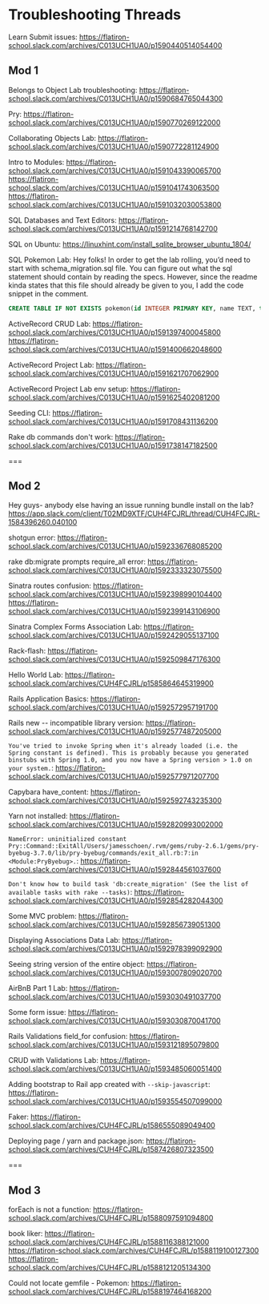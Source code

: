# Troubleshooting Threads

Learn Submit issues:
https://flatiron-school.slack.com/archives/C013UCH1UA0/p1590440514054400 

## Mod 1
Belongs to Object Lab troubleshooting:
https://flatiron-school.slack.com/archives/C013UCH1UA0/p1590684765044300

Pry:
https://flatiron-school.slack.com/archives/C013UCH1UA0/p1590770269122000

Collaborating Objects Lab:
https://flatiron-school.slack.com/archives/C013UCH1UA0/p1590772281124900

Intro to Modules:
https://flatiron-school.slack.com/archives/C013UCH1UA0/p1591043390065700
https://flatiron-school.slack.com/archives/C013UCH1UA0/p1591041743063500
https://flatiron-school.slack.com/archives/C013UCH1UA0/p1591032030053800

SQL Databases and Text Editors:
https://flatiron-school.slack.com/archives/C013UCH1UA0/p1591214768142700

SQL on Ubuntu:
https://linuxhint.com/install_sqlite_browser_ubuntu_1804/

SQL Pokemon Lab:
Hey folks! In order to get the lab rolling, you’d need to start with schema_migration.sql  file. You can figure out what the sql statement should contain by reading the specs.
However, since the readme kinda states that this file should already be given to you, I add the code snippet in the comment.
```sql
CREATE TABLE IF NOT EXISTS pokemon(id INTEGER PRIMARY KEY, name TEXT, type TEXT);
```

ActiveRecord CRUD Lab:
https://flatiron-school.slack.com/archives/C013UCH1UA0/p1591397400045800
https://flatiron-school.slack.com/archives/C013UCH1UA0/p1591400662048600

ActiveRecord Project Lab:
https://flatiron-school.slack.com/archives/C013UCH1UA0/p1591621707062900

ActiveRecord Project Lab env setup:
https://flatiron-school.slack.com/archives/C013UCH1UA0/p1591625402081200

Seeding CLI:
https://flatiron-school.slack.com/archives/C013UCH1UA0/p1591708431136200

Rake db commands don't work:
https://flatiron-school.slack.com/archives/C013UCH1UA0/p1591738147182500

===
## Mod 2

Hey guys- anybody else having an issue running bundle install on the lab?
https://app.slack.com/client/T02MD9XTF/CUH4FCJRL/thread/CUH4FCJRL-1584396260.040100

shotgun error:
https://flatiron-school.slack.com/archives/C013UCH1UA0/p1592336768085200

rake db:migrate prompts require_all error: 
https://flatiron-school.slack.com/archives/C013UCH1UA0/p1592333323075500

Sinatra routes confusion:
https://flatiron-school.slack.com/archives/C013UCH1UA0/p1592398990104400
https://flatiron-school.slack.com/archives/C013UCH1UA0/p1592399143106900

Sinatra Complex Forms Association Lab:
https://flatiron-school.slack.com/archives/C013UCH1UA0/p1592429055137100

Rack-flash:
https://flatiron-school.slack.com/archives/C013UCH1UA0/p1592509847176300

Hello World Lab:
https://flatiron-school.slack.com/archives/CUH4FCJRL/p1585864645319900

Rails Application Basics:
https://flatiron-school.slack.com/archives/C013UCH1UA0/p1592572957191700

Rails new  -- incompatible library version:
https://flatiron-school.slack.com/archives/C013UCH1UA0/p1592577487205000

`You've tried to invoke Spring when it's already loaded (i.e. the Spring constant is defined). This is probably because you generated binstubs with Spring 1.0, and you now have a Spring version > 1.0 on your system.`:
https://flatiron-school.slack.com/archives/C013UCH1UA0/p1592577971207700

Capybara have_content:
https://flatiron-school.slack.com/archives/C013UCH1UA0/p1592592743235300

Yarn not installed:
https://flatiron-school.slack.com/archives/C013UCH1UA0/p1592820993002000

`NameError: uninitialized constant Pry::Command::ExitAll/Users/jamesschoen/.rvm/gems/ruby-2.6.1/gems/pry-byebug-3.7.0/lib/pry-byebug/commands/exit_all.rb:7:in <Module:PryByebug>.`:
https://flatiron-school.slack.com/archives/C013UCH1UA0/p1592844561037600

`Don't know how to build task 'db:create_migration' (See the list of available tasks with rake --tasks)`: https://flatiron-school.slack.com/archives/C013UCH1UA0/p1592854282044300

Some MVC problem:
https://flatiron-school.slack.com/archives/C013UCH1UA0/p1592856739051300

Displaying Associations Data Lab:
https://flatiron-school.slack.com/archives/C013UCH1UA0/p1592978399092900

Seeing string version of the entire object:
https://flatiron-school.slack.com/archives/C013UCH1UA0/p1593007809020700

AirBnB Part 1 Lab:
https://flatiron-school.slack.com/archives/C013UCH1UA0/p1593030491037700

Some form issue:
https://flatiron-school.slack.com/archives/C013UCH1UA0/p1593030870041700

Rails Validations field_for confusion:
https://flatiron-school.slack.com/archives/C013UCH1UA0/p1593121895079800

CRUD with Validations Lab:
https://flatiron-school.slack.com/archives/C013UCH1UA0/p1593485060051400

Adding bootstrap to Rail app created with `--skip-javascript`:
https://flatiron-school.slack.com/archives/C013UCH1UA0/p1593554507099000

Faker:
https://flatiron-school.slack.com/archives/CUH4FCJRL/p1586555089049400

Deploying page / yarn and package.json:
https://flatiron-school.slack.com/archives/CUH4FCJRL/p1587426807323500

===
## Mod 3

forEach is not a function:
https://flatiron-school.slack.com/archives/CUH4FCJRL/p1588097591094800


book liker:
https://flatiron-school.slack.com/archives/CUH4FCJRL/p1588116388121000
https://flatiron-school.slack.com/archives/CUH4FCJRL/p1588119100127300
https://flatiron-school.slack.com/archives/CUH4FCJRL/p1588121205134300

Could not locate gemfile - Pokemon:
https://flatiron-school.slack.com/archives/CUH4FCJRL/p1588197464168200